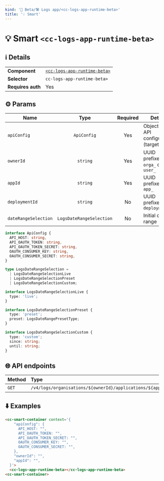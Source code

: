 ```yaml
---
kind: '🚧 Beta/🛠 Logs app/<cc-logs-app-runtime-beta>'
title: '💡 Smart'
---
```


# 💡 Smart `<cc-logs-app-runtime-beta>`

## ℹ️ Details

<table>
  <tr><td><strong>Component    </strong> <td><a href="https://www.clever-cloud.com/doc/clever-components/?path=/docs/🚧-beta-🛠-logs-app-cc-logs-app-runtime-beta--docs"><code>&lt;cc-logs-app-runtime-beta&gt;</code></a>
  <tr><td><strong>Selector     </strong> <td><code>cc-logs-app-runtime-beta></code>
  <tr><td><strong>Requires auth</strong> <td>Yes
</table>

## ⚙️ Params

| Name                 |           Type           | Required | Details                                     | Default |
|----------------------|:------------------------:|:--------:|---------------------------------------------|---------|
| `apiConfig`          |       `ApiConfig`        |   Yes    | Object with API configuration (target host) |         |
| `ownerId`            |         `string`         |   Yes    | UUID prefixed with `orga_` or `user_`       |         |
| `appId`              |         `string`         |   Yes    | UUID prefixed with `app_`                   |         |
| `deploymentId`       |         `string`         |    No    | UUID prefixed with `deployment_`            |         |
| `dateRangeSelection` | `LogsDateRangeSelection` |    No    | Initial date range                          |         |

```ts
interface ApiConfig {
  API_HOST: string,
  API_OAUTH_TOKEN: string,
  API_OAUTH_TOKEN_SECRET: string,
  OAUTH_CONSUMER_KEY: string,
  OAUTH_CONSUMER_SECRET: string,
}

type LogsDateRangeSelection =
  | LogsDateRangeSelectionLive
  | LogsDateRangeSelectionPreset
  | LogsDateRangeSelectionCustom;

interface LogsDateRangeSelectionLive {
  type: 'live';
}

interface LogsDateRangeSelectionPreset {
  type: 'preset';
  preset: LogsDateRangePresetType;
}

interface LogsDateRangeSelectionCustom {
  type: 'custom';
  since: string;
  until: string;
}
```

## 🌐 API endpoints

| Method | Type                                                           | Cache?  |
|--------|:---------------------------------------------------------------|:--------|
| `GET`  | `/v4/logs/organisations/${ownerId}/applications/${appId}/logs` | Default |

## ⬇️️ Examples

```html
<cc-smart-container context='{
    "apiConfig": {
      API_HOST: "",
      API_OAUTH_TOKEN: "",
      API_OAUTH_TOKEN_SECRET: "",
      OAUTH_CONSUMER_KEY: "",
      OAUTH_CONSUMER_SECRET: "",
    },
    "ownerId": "",
    "appId": "",
  }'>
  <cc-logs-app-runtime-beta></cc-logs-app-runtime-beta>
<cc-smart-container>
```
